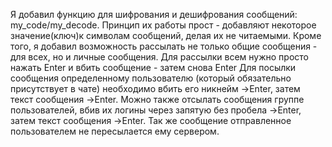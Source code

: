 Я добавил функцию для шифрования и дешифрования сообщений: my_code/my_decode. Принцип их работы прост - добавляют некоторое значение(ключ)к символам сообщений, делая их не читаемыми.
Кроме того, я добавил возможность рассылать не только общие сообщения - для всех, но и личные сообщения.
Для рассылки всем нужно просто нажать Enter и вбить сообщение - затем снова Enter
Для посылки сообщения определенному пользователю (который обязательно присутствует в чате) необходимо вбить его никнейм ->Enter, затем текст сообщения ->Enter.
Можно также отсылать сообщения группе пользователей, вбив их логины через запятую без пробела ->Enter, затем текст сообщения ->Enter.
Так же сообщение отправленное пользователем не пересылается ему сервером. 
